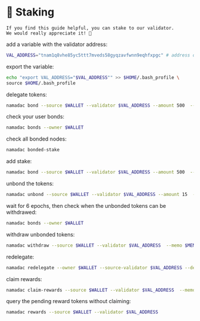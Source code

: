 # 🔨 Staking

```
If you find this guide helpful, you can stake to our validator. 
We would really appreciate it! 🚀
```

add a variable with the validator address:

```bash
VAL_ADDRESS="tnam1q8vhe85yc5ttt7mveds58gyqzavfwnn9eqhfxpgc" # address of validator you want to stake to
```

export the variable:

```bash
echo "export VAL_ADDRESS="$VAL_ADDRESS"" >> $HOME/.bash_profile \
source $HOME/.bash_profile
```

delegate tokens:

```bash
namadac bond --source $WALLET --validator $VAL_ADDRESS --amount 500  --memo $MEMO
```

check your user bonds:

```bash
namadac bonds --owner $WALLET 
```

check all bonded nodes:

```bash
namadac bonded-stake 
```

add stake:

```bash
namadac bond --source $WALLET --validator $VAL_ADDRESS --amount 500  --memo $MEMO
```

unbond the tokens:

```bash
namadac unbond --source $WALLET --validator $VAL_ADDRESS --amount 15  --memo $MEMO
```

wait for 6 epochs, then check when the unbonded tokens can be withdrawed:

```bash
namadac bonds --owner $WALLET 
```

withdraw unbonded tokens:

```bash
namadac withdraw --source $WALLET --validator $VAL_ADDRESS  --memo $MEMO
```

redelegate:

```bash
namadac redelegate --owner $WALLET --source-validator $VAL_ADDRESS --destination-validator <destination-validator-address> --amount 10  --memo $MEMO
```

claim rewards:

```bash
namadac claim-rewards --source $WALLET --validator $VAL_ADDRESS  --memo $MEMO
```

query the pending reward tokens without claiming:

```bash
namadac rewards --source $WALLET --validator $VAL_ADDRESS 
```
